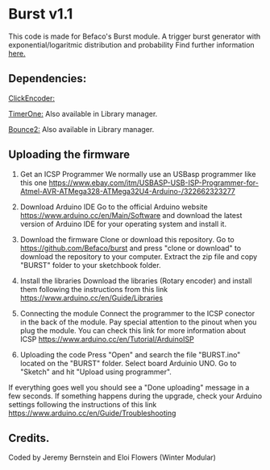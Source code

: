 # Burst v1.1

This code is made for Befaco's Burst module. A trigger burst generator with exponential/logaritmic distribution and probability
Find further information [here.](https://www.befaco.org/burst-2/)


## Dependencies:

[ClickEncoder:](https://github.com/0xPIT/encoder/)

[TimerOne:](http://playground.arduino.cc/Code/Timer1) Also available in Library manager.

[Bounce2:](https://github.com/thomasfredericks/Bounce2) Also available in Library manager.


## Uploading the firmware


1. Get an ICSP Programmer 
We normally use an USBasp programmer like this one https://www.ebay.com/itm/USBASP-USB-ISP-Programmer-for-Atmel-AVR-ATMega328-ATMega32U4-Arduino-/322662323277

2. Download Arduino IDE
Go to the official Arduino website https://www.arduino.cc/en/Main/Software and download the latest version of Arduino IDE for your operating system and install it.

3. Download the firmware 
Clone or download this repository. Go to https://github.com/Befaco/burst and press "clone or download" to download the repository to your computer. Extract the zip file and copy "BURST" folder to your sketchbook folder. 

4. Install the libraries
Download the libraries  (Rotary encoder) and install them following the instructions from this link https://www.arduino.cc/en/Guide/Libraries

5. Connecting the module
Connect the programmer to the ICSP conector in the back of the module. Pay special attention to the pinout when you plug the module. You can check this link for more information about ICSP https://www.arduino.cc/en/Tutorial/ArduinoISP

6. Uploading the code
Press "Open" and search the file "BURST.ino" located on the "BURST" folder. Select board Arduinio UNO. Go to "Sketch" and hit "Upload using programmer".

If everything goes well you should see a "Done uploading" message in a few seconds. If something happens during the upgrade, check your Arduino settings following the instructions of this link https://www.arduino.cc/en/Guide/Troubleshooting


## Credits.

Coded by Jeremy Bernstein and Eloi Flowers (Winter Modular) 